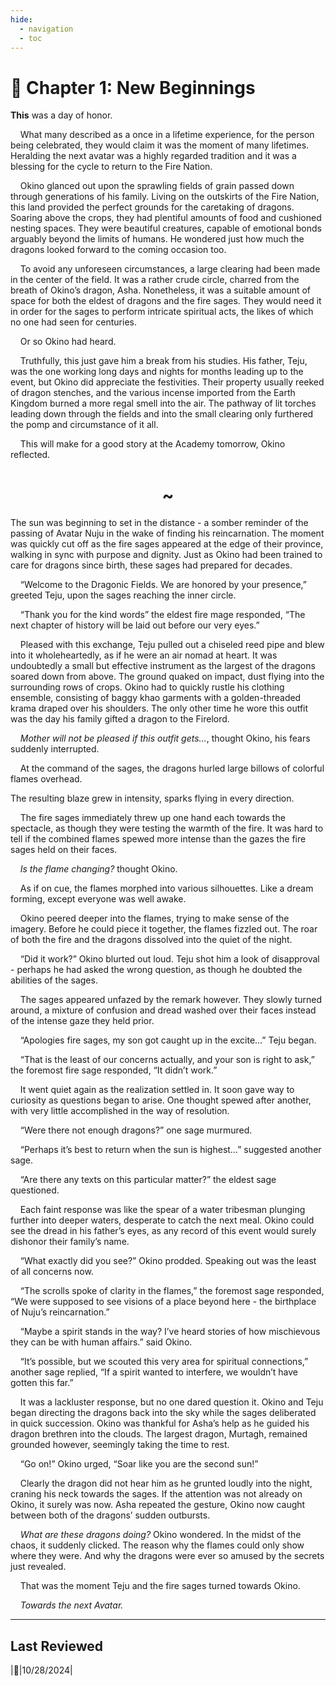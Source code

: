 ```yaml
---
hide:
  - navigation
  - toc
---
```


# :bookmark_tabs: Chapter 1: New Beginnings

__This__ was a day of honor.

&nbsp;&nbsp;&nbsp;&nbsp;What many described as a once in a lifetime experience, for the person being celebrated, they would claim it was the moment of many lifetimes. Heralding the next avatar was a highly regarded tradition and it was a blessing for the cycle to return to the Fire Nation. 

&nbsp;&nbsp;&nbsp;&nbsp;Okino glanced out upon the sprawling fields of grain passed down through generations of his family. Living on the outskirts of the Fire Nation, this land provided the perfect grounds for the caretaking of dragons. Soaring above the crops, they had plentiful amounts of food and cushioned nesting spaces. They were beautiful creatures, capable of emotional bonds arguably beyond the limits of humans. He wondered just how much the dragons looked forward to the coming occasion too.

&nbsp;&nbsp;&nbsp;&nbsp;To avoid any unforeseen circumstances, a large clearing had been made in the center of the field. It was a rather crude circle, charred from the breath of Okino’s dragon, Asha. Nonetheless, it was a suitable amount of space for both the eldest of dragons and the fire sages. They would need it in order for the sages to perform intricate spiritual acts, the likes of which no one had seen for centuries. 

&nbsp;&nbsp;&nbsp;&nbsp;Or so Okino had heard.

&nbsp;&nbsp;&nbsp;&nbsp;Truthfully, this just gave him a break from his studies. His father, Teju, was the one working long days and nights for months leading up to the event, but Okino did appreciate the festivities. Their property usually reeked of dragon stenches, and the various incense imported from the Earth Kingdom burned a more regal smell into the air. The pathway of lit torches leading down through the fields and into the small clearing only furthered the pomp and circumstance of it all.

&nbsp;&nbsp;&nbsp;&nbsp;This will make for a good story at the Academy tomorrow, Okino reflected. 

<center><h1>~</h1></center>

The sun was beginning to set in the distance - a somber reminder of the passing of Avatar Nuju in the wake of finding his reincarnation. The moment was quickly cut off as the fire sages appeared at the edge of their province, walking in sync with purpose and dignity. Just as Okino had been trained to care for dragons since birth, these sages had prepared for decades.

&nbsp;&nbsp;&nbsp;&nbsp;“Welcome to the Dragonic Fields. We are honored by your presence,” greeted Teju, upon the sages reaching the inner circle. 

&nbsp;&nbsp;&nbsp;&nbsp;“Thank you for the kind words” the eldest fire mage responded, “The next chapter of history will be laid out before our very eyes.”

&nbsp;&nbsp;&nbsp;&nbsp;Pleased with this exchange, Teju pulled out a chiseled reed pipe and blew into it wholeheartedly, as if he were an air nomad at heart. It was undoubtedly a small but effective instrument as the largest of the dragons soared down from above. The ground quaked on impact, dust flying into the surrounding rows of crops. Okino had to quickly rustle his clothing ensemble, consisting of baggy khao garments with a golden-threaded krama draped over his shoulders. The only other time he wore this outfit was the day his family gifted a dragon to the Firelord.

&nbsp;&nbsp;&nbsp;&nbsp;<i>Mother will not be pleased if this outfit gets…</i>, thought Okino, his fears suddenly interrupted.

&nbsp;&nbsp;&nbsp;&nbsp;At the command of the sages, the dragons hurled large billows of colorful flames overhead. 

The resulting blaze grew in intensity, sparks flying in every direction.

&nbsp;&nbsp;&nbsp;&nbsp;The fire sages immediately threw up one hand each towards the spectacle, as though they were testing the warmth of the fire. It was hard to tell if the combined flames spewed more intense than the gazes the fire sages held on their faces.

&nbsp;&nbsp;&nbsp;&nbsp;<i>Is the flame changing?</i> thought Okino.

&nbsp;&nbsp;&nbsp;&nbsp;As if on cue, the flames morphed into various silhouettes. Like a dream forming, except everyone was well awake.

&nbsp;&nbsp;&nbsp;&nbsp;Okino peered deeper into the flames, trying to make sense of the imagery. Before he could piece it together, the flames fizzled out. The roar of both the fire and the dragons dissolved into the quiet of the night.

&nbsp;&nbsp;&nbsp;&nbsp;“Did it work?” Okino blurted out loud. Teju shot him a look of disapproval - perhaps he had asked the wrong question, as though he doubted the abilities of the sages.

&nbsp;&nbsp;&nbsp;&nbsp;The sages appeared unfazed by the remark however. They slowly turned around, a mixture of confusion and dread washed over their faces instead of the intense gaze they held prior.

&nbsp;&nbsp;&nbsp;&nbsp;“Apologies fire sages, my son got caught up in the excite…” Teju began.

&nbsp;&nbsp;&nbsp;&nbsp;“That is the least of our concerns actually, and your son is right to ask,” the foremost fire sage responded, “It didn’t work.”

&nbsp;&nbsp;&nbsp;&nbsp;It went quiet again as the realization settled in. It soon gave way to curiosity as questions began to arise. One thought spewed after another, with very little accomplished in the way of resolution.

&nbsp;&nbsp;&nbsp;&nbsp;“Were there not enough dragons?” one sage murmured.

&nbsp;&nbsp;&nbsp;&nbsp;“Perhaps it’s best to return when the sun is highest…” suggested another sage.

&nbsp;&nbsp;&nbsp;&nbsp;“Are there any texts on this particular matter?” the eldest sage questioned.

&nbsp;&nbsp;&nbsp;&nbsp;Each faint response was like the spear of a water tribesman plunging further into deeper waters, desperate to catch the next meal. Okino could see the dread in his father’s eyes, as any record of this event would surely dishonor their family’s name.

&nbsp;&nbsp;&nbsp;&nbsp;“What exactly did you see?” Okino prodded. Speaking out was the least of all concerns now.

&nbsp;&nbsp;&nbsp;&nbsp;“The scrolls spoke of clarity in the flames,” the foremost sage responded, “We were supposed to see visions of a place beyond here - the birthplace of Nuju’s reincarnation.”

&nbsp;&nbsp;&nbsp;&nbsp;“Maybe a spirit stands in the way? I’ve heard stories of how mischievous they can be with human affairs.” said Okino.

&nbsp;&nbsp;&nbsp;&nbsp;“It’s possible, but we scouted this very area for spiritual connections,” another sage replied, “If a spirit wanted to interfere, we wouldn’t have gotten this far.”

&nbsp;&nbsp;&nbsp;&nbsp;It was a lackluster response, but no one dared question it. Okino and Teju began directing the dragons back into the sky while the sages deliberated in quick succession. Okino was thankful for Asha’s help as he guided his dragon brethren into the clouds. The largest dragon, Murtagh, remained grounded however, seemingly taking the time to rest.

&nbsp;&nbsp;&nbsp;&nbsp;“Go on!” Okino urged, “Soar like you are the second sun!”

&nbsp;&nbsp;&nbsp;&nbsp;Clearly the dragon did not hear him as he grunted loudly into the night, craning his neck towards the sages. If the attention was not already on Okino, it surely was now. Asha repeated the gesture, Okino now caught between both of the dragons’ sudden outbursts.

&nbsp;&nbsp;&nbsp;&nbsp;<i>What are these dragons doing?</i> Okino wondered. In the midst of the chaos, it suddenly clicked. The reason why the flames could only show where they were. And why the dragons were ever so amused by the secrets just revealed.

&nbsp;&nbsp;&nbsp;&nbsp;That was the moment Teju and the fire sages turned towards Okino.

&nbsp;&nbsp;&nbsp;&nbsp;<i>Towards the next Avatar.</i>

---

## Last Reviewed

|:pencil:|10/28/2024|
